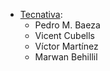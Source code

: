 - [Tecnativa](https://www.tecnativa.com):
  - Pedro M. Baeza
  - Vicent Cubells
  - Víctor Martínez
  - Marwan Behillil